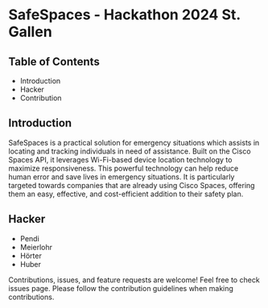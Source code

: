 # SafeSpaces - Hackathon 2024 St. Gallen


## Table of Contents

-    Introduction
-    Hacker
-    Contribution

## Introduction

SafeSpaces is a practical solution for emergency situations which assists in locating and tracking individuals in need of assistance. Built on the Cisco Spaces API, it leverages Wi-Fi-based device location technology to maximize responsiveness. This powerful technology can help reduce human error and save lives in emergency situations. It is particularly targeted towards companies that are already using Cisco Spaces, offering them an easy, effective, and cost-efficient addition to their safety plan.

## Hacker
- Pendi
- Meierlohr
- Hörter
- Huber

Contributions, issues, and feature requests are welcome! Feel free to check issues page. Please follow the contribution guidelines when making contributions.
